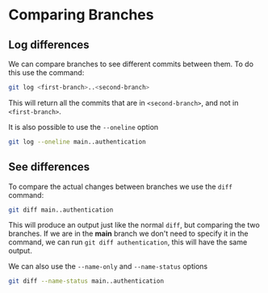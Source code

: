 # Comparing Branches

## Log differences

We can compare branches to see different commits between them. To do this use the command:
```zsh
git log <first-branch>..<second-branch>
```
This will return all the commits that are in `<second-branch>`, and not in `<first-branch>`.

It is also possible to use the `--oneline` option
```zsh
git log --oneline main..authentication
```

## See differences

To compare the actual changes between branches we use the `diff` command:
```zsh
git diff main..authentication
```
This will produce an output just like the normal `diff`, but comparing the two branches. If we are in the **main** branch we don't need to specify it in the command, we can run `git diff authentication`, this will have the same output.

We can also use the `--name-only` and `--name-status` options
```zsh
git diff --name-status main..authentication 
```
